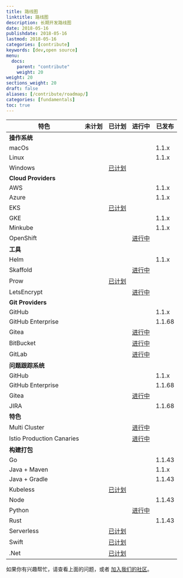 ```yaml
---
title: 路线图
linktitle: 路线图
description: 长期开发路线图
date: 2018-05-16
publishdate: 2018-05-16
lastmod: 2018-05-16
categories: [contribute]
keywords: [dev,open source]
menu:
  docs:
    parent: "contribute"
    weight: 20
weight: 20
sections_weight: 20
draft: false
aliases: [/contribute/roadmap/]
categories: [fundamentals]
toc: true
---
```


| 特色 | 未计划 | 已计划 | 进行中 | 已发布 |
| --- | --- | --- | --- | --- |
| **操作系统** | | | | |
| macOs | | | | 1.1.x |
| Linux | | | | 1.1.x |
| Windows  | | [已计划](https://github.com/jenkins-x/jx/issues/228) | | |
| **Cloud Providers** | | | | |
| AWS | | | | 1.1.x |
| Azure | | | | 1.1.x |
| EKS  | | [已计划](https://github.com/jenkins-x/jx/issues/87) | | |
| GKE | | | | 1.1.x |
| Minkube | | | | 1.1.x |
| OpenShift | | | [进行中](https://github.com/jenkins-x/jx/issues/435) | |
| **工具** | | | | |
| Helm | | | | 1.1.x |
| Skaffold | | | [进行中](https://github.com/jenkins-x/jx/issues/433) | | 
| Prow | | [已计划](https://github.com/jenkins-x/jx/issues/434) | | |
| LetsEncrypt | | | [进行中](https://github.com/jenkins-x/jx/issues/349) | |
| **Git Providers** | | | | |
| GitHub | | | | 1.1.x |
| GitHub Enterprise | | | | 1.1.68 |
| Gitea | | | [进行中](https://github.com/jenkins-x/jx/issues/432) | |
| BitBucket | | | [进行中](https://github.com/jenkins-x/jx/issues/36) | |
| GitLab | | | [进行中](https://github.com/jenkins-x/jx/issues/40) | |
| **问题跟踪系统** | | | | |
| GitHub | | | | 1.1.x |
| GitHub Enterprise | | | | 1.1.68 |
| Gitea | | | [进行中](https://github.com/jenkins-x/jx/issues/432) | |
| JIRA | | | | 1.1.68 |
| **特色** | | | | |
| Multi Cluster | | | [进行中](https://github.com/jenkins-x/jx/issues/479) |
| Istio Production Canaries | | | [进行中](https://github.com/jenkins-x/jx/issues/582) |
| **构建打包** | | | | |
| Go | | | | 1.1.43 |
| Java + Maven | | | | 1.1.x |
| Java + Gradle | | | | 1.1.43 |
| Kubeless  | | [已计划](https://github.com/jenkins-x/jx/issues/554) | |
| Node | | | | 1.1.43 |
| Python  | | | [进行中](https://github.com/jenkins-x/jx/issues/559) |
| Rust | | | | 1.1.43 |
| Serverless  | | [已计划](https://github.com/jenkins-x/jx/issues/553) | |
| Swift  | | [已计划](https://github.com/jenkins-x/jx/issues/560) | |
| .Net  | | [已计划](https://github.com/jenkins-x/jx/issues/561) | |

如果你有兴趣帮忙，请查看上面的问题，或者 [加入我们的社区](/zh/community/)。

